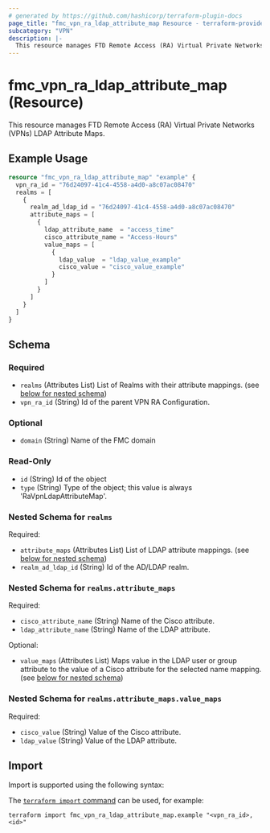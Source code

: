 ```yaml
---
# generated by https://github.com/hashicorp/terraform-plugin-docs
page_title: "fmc_vpn_ra_ldap_attribute_map Resource - terraform-provider-fmc"
subcategory: "VPN"
description: |-
  This resource manages FTD Remote Access (RA) Virtual Private Networks (VPNs) LDAP Attribute Maps.
---
```


# fmc_vpn_ra_ldap_attribute_map (Resource)

This resource manages FTD Remote Access (RA) Virtual Private Networks (VPNs) LDAP Attribute Maps.

## Example Usage

```terraform
resource "fmc_vpn_ra_ldap_attribute_map" "example" {
  vpn_ra_id = "76d24097-41c4-4558-a4d0-a8c07ac08470"
  realms = [
    {
      realm_ad_ldap_id = "76d24097-41c4-4558-a4d0-a8c07ac08470"
      attribute_maps = [
        {
          ldap_attribute_name  = "access_time"
          cisco_attribute_name = "Access-Hours"
          value_maps = [
            {
              ldap_value  = "ldap_value_example"
              cisco_value = "cisco_value_example"
            }
          ]
        }
      ]
    }
  ]
}
```

<!-- schema generated by tfplugindocs -->
## Schema

### Required

- `realms` (Attributes List) List of Realms with their attribute mappings. (see [below for nested schema](#nestedatt--realms))
- `vpn_ra_id` (String) Id of the parent VPN RA Configuration.

### Optional

- `domain` (String) Name of the FMC domain

### Read-Only

- `id` (String) Id of the object
- `type` (String) Type of the object; this value is always 'RaVpnLdapAttributeMap'.

<a id="nestedatt--realms"></a>
### Nested Schema for `realms`

Required:

- `attribute_maps` (Attributes List) List of LDAP attribute mappings. (see [below for nested schema](#nestedatt--realms--attribute_maps))
- `realm_ad_ldap_id` (String) Id of the AD/LDAP realm.

<a id="nestedatt--realms--attribute_maps"></a>
### Nested Schema for `realms.attribute_maps`

Required:

- `cisco_attribute_name` (String) Name of the Cisco attribute.
- `ldap_attribute_name` (String) Name of the LDAP attribute.

Optional:

- `value_maps` (Attributes List) Maps value in the LDAP user or group attribute to the value of a Cisco attribute for the selected name mapping. (see [below for nested schema](#nestedatt--realms--attribute_maps--value_maps))

<a id="nestedatt--realms--attribute_maps--value_maps"></a>
### Nested Schema for `realms.attribute_maps.value_maps`

Required:

- `cisco_value` (String) Value of the Cisco attribute.
- `ldap_value` (String) Value of the LDAP attribute.

## Import

Import is supported using the following syntax:

The [`terraform import` command](https://developer.hashicorp.com/terraform/cli/commands/import) can be used, for example:

```shell
terraform import fmc_vpn_ra_ldap_attribute_map.example "<vpn_ra_id>,<id>"
```
